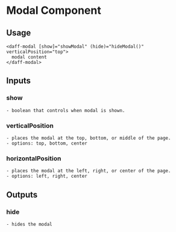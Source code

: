 # Modal Component

## Usage

```
<daff-modal [show]="showModal" (hide)="hideModal()" verticalPosition="top">
  modal content
</daff-modal>
```

## Inputs

### show

```
- boolean that controls when modal is shown.
```

### verticalPosition

```
- places the modal at the top, bottom, or middle of the page.
- options: top, bottom, center
```

### horizontalPosition

```
- places the modal at the left, right, or center of the page.
- options: left, right, center
```

## Outputs

### hide

```
- hides the modal
```
